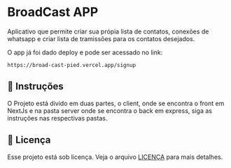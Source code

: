 # BroadCast APP

Aplicativo que permite criar sua própia lista de contatos, conexões de whatsapp e criar lista de tramissões para os contatos desejados.

O app já foi dado deploy e pode ser acessado no link:

```
https://broad-cast-pied.vercel.app/signup

```

## 🚀 Instruções

O Projeto está divido em duas partes, o client, onde se encontra o front em NextJs e na pasta server onde se encontra o back em express, siga as instruções nas respectivas pastas.

## 📝 Licença

Esse projeto está sob licença. Veja o arquivo [LICENÇA](LICENSE.md) para mais detalhes.
